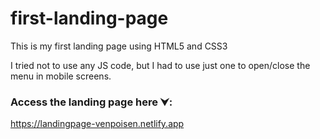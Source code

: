 # first-landing-page
This is my first landing page using HTML5 and CSS3

I tried not to use any JS code, but I had to use just one to open/close the menu in mobile screens.

### Access the landing page here ⮟:
<https://landingpage-venpoisen.netlify.app>

